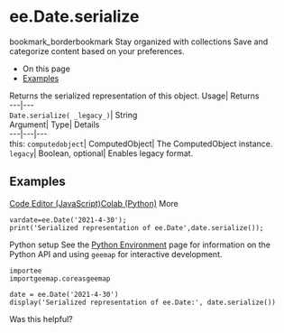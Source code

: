  
#  ee.Date.serialize
bookmark_borderbookmark Stay organized with collections  Save and categorize content based on your preferences.
  * On this page
  * [Examples](https://developers.google.com/earth-engine/apidocs/ee-date-serialize#examples)


Returns the serialized representation of this object. 
Usage| Returns  
---|---  
`Date.serialize( _legacy_)`| String  
Argument| Type| Details  
---|---|---  
this: `computedobject`| ComputedObject| The ComputedObject instance.  
`legacy`| Boolean, optional| Enables legacy format.  
## Examples
[Code Editor (JavaScript)](https://developers.google.com/earth-engine/apidocs/ee-date-serialize#code-editor-javascript-sample)[Colab (Python)](https://developers.google.com/earth-engine/apidocs/ee-date-serialize#colab-python-sample) More
```
vardate=ee.Date('2021-4-30');
print('Serialized representation of ee.Date',date.serialize());
```
Python setup
See the [ Python Environment](https://developers.google.com/earth-engine/guides/python_install) page for information on the Python API and using `geemap` for interactive development.
```
importee
importgeemap.coreasgeemap
```
```
date = ee.Date('2021-4-30')
display('Serialized representation of ee.Date:', date.serialize())
```

Was this helpful?
